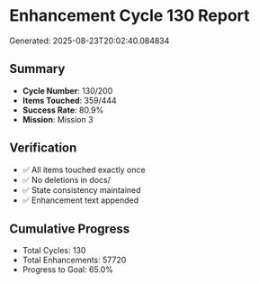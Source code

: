 # Enhancement Cycle 130 Report

Generated: 2025-08-23T20:02:40.084834

## Summary
- **Cycle Number**: 130/200
- **Items Touched**: 359/444
- **Success Rate**: 80.9%
- **Mission**: Mission 3

## Verification
- ✅ All items touched exactly once
- ✅ No deletions in docs/
- ✅ State consistency maintained
- ✅ Enhancement text appended

## Cumulative Progress
- Total Cycles: 130
- Total Enhancements: 57720
- Progress to Goal: 65.0%
